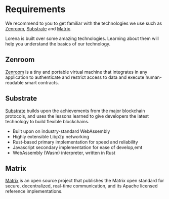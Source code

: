 # Requirements

We recommend to you to get familiar with the technologies we use such as [Zenroom](http://Zenroom.org), [Substrate](https://www.parity.io/substrate/) and [Matrix](https://matrix.org/).

Lorena is built over some amazing technologies. Learning about them will help you understand the basics of our technology.

## Zenroom
[Zenroom](https://dev.zenroom.org/#/?id=quickstart) is a tiny and portable virtual machine that integrates in any application to authenticate and restrict access to data and execute human-readable smart contracts.

## Substrate
[Substrate](https://substrate.dev/docs/en/tutorials/start-a-private-network/) builds upon the achievements from the major blockchain protocols, and uses the lessons learned to give developers the latest technology to build flexible blockchains.

- Built upon on industry-standard WebAssembly
- Highly extensible Libp2p networking
- Rust-based primary implementation for speed and reliability
- Javascript secondary implementation for ease of develop,emt
- WebAssembly (Wasm) interpreter, written in Rust

## Matrix
[Matrix](https://matrix.org/docs/guides/installing-synapse) is an open source project that publishes the Matrix open standard for secure, decentralized, real-time communication, and its Apache licensed reference implementations.
